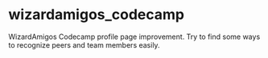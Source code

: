 # wizardamigos_codecamp
WizardAmigos Codecamp profile page improvement.
Try to find some ways to recognize peers and team members easily.
